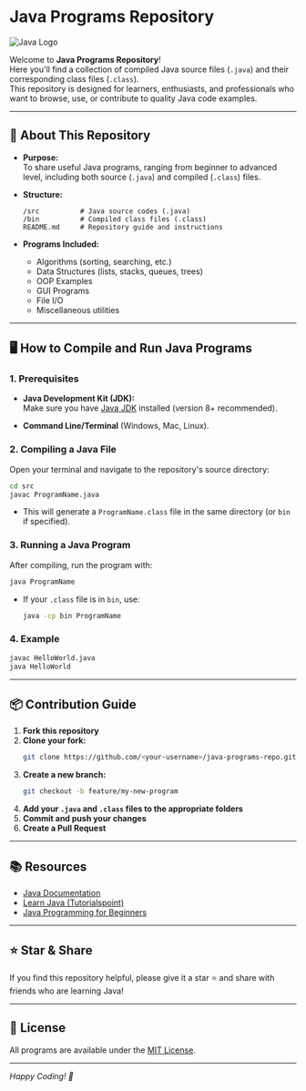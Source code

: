 # Java Programs Repository

![Java Logo](https://upload.wikimedia.org/wikipedia/en/3/30/Java_programming_language_logo.svg)

Welcome to **Java Programs Repository**!  
Here you'll find a collection of compiled Java source files (`.java`) and their corresponding class files (`.class`).  
This repository is designed for learners, enthusiasts, and professionals who want to browse, use, or contribute to quality Java code examples.

---

## 🚀 About This Repository

- **Purpose:**  
  To share useful Java programs, ranging from beginner to advanced level, including both source (`.java`) and compiled (`.class`) files.

- **Structure:**  
  ```
  /src          # Java source codes (.java)
  /bin          # Compiled class files (.class)
  README.md     # Repository guide and instructions
  ```
- **Programs Included:**  
  - Algorithms (sorting, searching, etc.)
  - Data Structures (lists, stacks, queues, trees)
  - OOP Examples
  - GUI Programs
  - File I/O
  - Miscellaneous utilities

---

## 🖥️ How to Compile and Run Java Programs

### **1. Prerequisites**

- **Java Development Kit (JDK):**  
  Make sure you have [Java JDK](https://www.oracle.com/java/technologies/downloads/) installed (version 8+ recommended).

- **Command Line/Terminal** (Windows, Mac, Linux).

### **2. Compiling a Java File**

Open your terminal and navigate to the repository's source directory:

```bash
cd src
javac ProgramName.java
```

- This will generate a `ProgramName.class` file in the same directory (or `bin` if specified).

### **3. Running a Java Program**

After compiling, run the program with:

```bash
java ProgramName
```

- If your `.class` file is in `bin`, use:
  ```bash
  java -cp bin ProgramName
  ```

### **4. Example**

```bash
javac HelloWorld.java
java HelloWorld
```

---


## 📦 Contribution Guide

1. **Fork this repository**
2. **Clone your fork:**
   ```bash
   git clone https://github.com/<your-username>/java-programs-repo.git
   ```
3. **Create a new branch:**  
   ```bash
   git checkout -b feature/my-new-program
   ```
4. **Add your `.java` and `.class` files to the appropriate folders**
5. **Commit and push your changes**
6. **Create a Pull Request**

---

## 📚 Resources

- [Java Documentation](https://docs.oracle.com/en/java/)
- [Learn Java (Tutorialspoint)](https://www.tutorialspoint.com/java/index.htm)
- [Java Programming for Beginners](https://www.programiz.com/java-programming)

---

## ⭐ Star & Share

If you find this repository helpful, please give it a star ⭐ and share with friends who are learning Java!

---

## 📝 License

All programs are available under the [MIT License](LICENSE).

---

*Happy Coding! 🚀*
